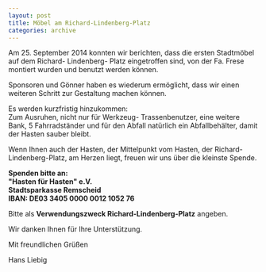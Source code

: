 ```yaml
---
layout: post
title: Möbel am Richard-Lindenberg-Platz
categories: archive
---
```


Am 25. September 2014 konnten wir berichten,
dass die ersten Stadtmöbel auf dem Richard- Lindenberg- Platz
eingetroffen sind, von der Fa. Frese montiert wurden und benutzt
werden können.

Sponsoren und Gönner haben es wiederum ermöglicht, dass wir
einen weiteren Schritt zur Gestaltung machen können.

Es werden kurzfristig hinzukommen:  
Zum Ausruhen, nicht nur für Werkzeug- Trassenbenutzer,
eine weitere Bank, 5 Fahrradständer und für den Abfall natürlich ein
Abfallbehälter, damit der Hasten sauber bleibt.

Wenn Ihnen auch der Hasten, der Mittelpunkt vom Hasten,
der Richard-Lindenberg-Platz, am Herzen
liegt, freuen wir uns über die kleinste Spende.

**Spenden bitte an:**  
**"Hasten für Hasten" e.V.**  
**Stadtsparkasse Remscheid**  
**IBAN: DE03 3405 0000 0012 1052 76**

Bitte als **Verwendungszweck Richard-Lindenberg-Platz** angeben.

Wir danken Ihnen für Ihre Unterstützung.

Mit freundlichen Grüßen

Hans Liebig
